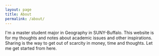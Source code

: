 ```yaml
---
layout: page
title: About
permalink: /about/
---
```


I'm a master student major in Geography in SUNY-Buffalo.
This website is for my thoughts and notes about academic issues and other inspirations.
Sharing is the way to get out of scarcity in money, time and thoughts.
Let me get started from here.
